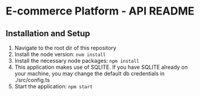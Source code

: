 # E-commerce Platform - API README

## Installation and Setup

1. Navigate to the root dir of this repository
2. Install the node version: `nvm install`
3. Install the necessary node packages: `npm install`
4. This application makes use of SQLITE. If you have SQLITE already on your machine, you may change the default db credentials in ./src/config.ts
5. Start the application: `npm start`

